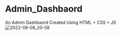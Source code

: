# Admin_Dashbaord
An Admin Dashbaord Created Using HTML + CSS + JS
![2022-06-06_20-58](https://user-images.githubusercontent.com/96800858/172238197-86fefeac-1e8a-456d-98cf-c1bfb563d4de.png)
